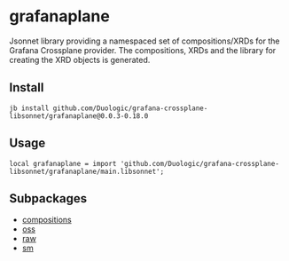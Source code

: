 # grafanaplane

Jsonnet library providing a namespaced set of compositions/XRDs for the Grafana Crossplane provider. The compositions, XRDs and the library for creating the XRD objects is generated.

## Install

```
jb install github.com/Duologic/grafana-crossplane-libsonnet/grafanaplane@0.0.3-0.18.0
```

## Usage

```jsonnet
local grafanaplane = import 'github.com/Duologic/grafana-crossplane-libsonnet/grafanaplane/main.libsonnet';
```


## Subpackages

* [compositions](compositions.md)
* [oss](oss/index.md)
* [raw](raw/index.md)
* [sm](sm/index.md)
